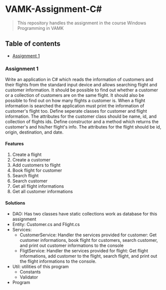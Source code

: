 # VAMK-Assignment-C#
> This repository handles the assignment in the course Windows Programming in VAMK
## Table of contents
* [Assignment 1](#Assignment-1)

### Assignment 1 
Write an application in C# which reads the information of customers and their flights from the standard input device and allows searching flight and customer information. It should be possible to find out whether a customer or a collection of customers are on the same flight. It should also be possible to find out on how many flights a customer is. When a flight information is searched the application must print the information of customer's flight too. Define seperate classes for customer and flight information. The attributes for the customer class should be name, id, and collection of flights ids. Define constructor and a method which returns the customer's and his/her flight's info. The attributes for the flight should be id, origin, destination, and date.
    
#### Features

1. Create a flight
2. Create a customer
3. Add customers to flight
4. Book flight for customer
5. Search flight
6. Search customer
7. Get all flight informations
8. Get all customer informations

#### Solutions
* DAO: Has two classes have static collections work as database for this assignment
* Entity: Customer.cs and Flight.cs
* Services: 
	- CustomerService: Handler the services provided for customer: Get customer informations, book flight for customers, search customer, and print out customer informations to the console
   	- FligtService: Handler the services provided for flight: Get flight informations, add customer to the flight, search flight, and print out the flight informations to the console.
* Util: utilities of this program
   	- Constants
   	- Validator
* Program
